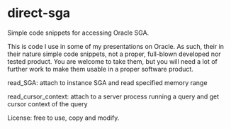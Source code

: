 # direct-sga
Simple code snippets for accessing Oracle SGA.

This is code I use in some of my presentations on Oracle. As such, their in their nature simple code snippets, not a proper, full-blown developed nor tested product. You are welcome to take them, but you will need a lot of further work to make them usable in a proper software product.

read_SGA: attach to instance SGA and read specified memory range

read_cursor_context: attach to a server process running a query and get cursor context of the query

License: free to use, copy and modify.
